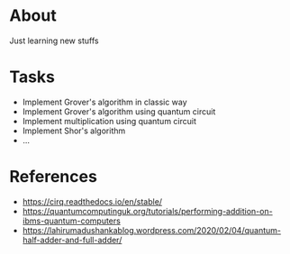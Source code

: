 # About
Just learning new stuffs

# Tasks
 - Implement Grover's algorithm in classic way
 - Implement Grover's algorithm using quantum circuit
 - Implement multiplication using quantum circuit
 - Implement Shor's algorithm 
 - ...

# References
 - https://cirq.readthedocs.io/en/stable/
 - https://quantumcomputinguk.org/tutorials/performing-addition-on-ibms-quantum-computers
 - https://lahirumadushankablog.wordpress.com/2020/02/04/quantum-half-adder-and-full-adder/

